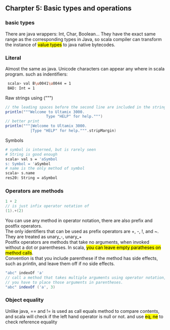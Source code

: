## Charpter 5: Basic types and operations

### basic types

There are java wrappers: Int, Char, Boolean... They have the exact same range as the corresponding types in Java, so scala compiler can transform the instance of <mark>value types</mark> to java native bytecodes.

### Literal

Almost the same as java. Unicode characters can appear any where in scala program. such as indentifiers:

``` bash
 scala> val B\u0041\u0044 = 1
 BAD: Int = 1
```
 
 Raw strings using (""")
 
 ```scala
 // the leading spaces before the second line are included in the string
 println("""Welcome to Ultamix 3000.                   Type "HELP" for help.""")
 // better print  
 println("""|Welcome to Ultamix 3000.            |Type "HELP" for help.""".stripMargin)
 ```
 
 Symbols
 
 ```bash
 # symbol is interned, but is rarely seen
 # String is good enough
 scala> val s = 'aSymbol  s: Symbol = 'aSymbol
 # name is the only method of symbol scala> s.name res20: String = aSymbol
 ```
 
### Operators are methods

```scala
1 + 2
// is just infix operator notation of
(1).+(2)
```

You can use any method in operator notation, there are also prefix and postfix operators.  
The only identifiers that can be used as prefix operators are +, -, !, and ~. They are treated as unary_-, unary_+  
Postfix operators are methods that take no arguments, when invoked without a dot or parentheses. In scala, <mark>you can leave empty paratheses on method calls</mark>.   
Convention is that you include parenthese if the method has side effects, such as println, and leave them off if no side effects.


```scala
"abc" indexOf 'a'
// call a method that takes multiple arguments using operator notation,
// you have to place those arguments in parentheses.
"abc" indexOf ('a', 3)

```

### Object equality

Unlike java, == and != is used as call equals method to compare contents, and scala will check if the left hand operator is null or not. and use <mark>eq, ne</mark> to check reference equality